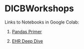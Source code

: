 # DICBWorkshops

Links to Notebooks in Google Colab:

1. [Pandas Primer](https://colab.research.google.com/github/btwooton/DICBWorkshops/blob/master/PandasAndNumpyPrimer.ipynb)

2. [EHR Deep Dive](https://colab.research.google.com/github/btwooton/DICBWorkshops/blob/master/EHRDeepDive_Diabetes.ipynb)
